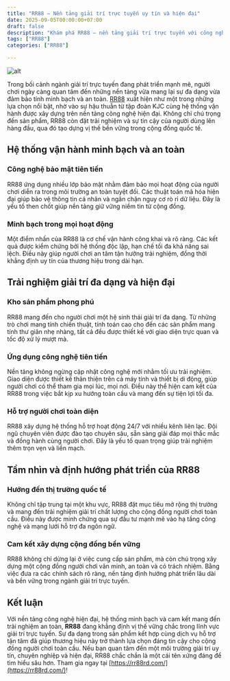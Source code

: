 ```yaml
---
title: "RR88 – Nền tảng giải trí trực tuyến uy tín và hiện đại"
date: 2025-09-05T00:00:00+07:00
draft: false
description: "Khám phá RR88 – nền tảng giải trí trực tuyến với công nghệ bảo mật tiên tiến, hệ thống minh bạch và trải nghiệm đa dạng cho người chơi quốc tế."
tags: ["RR88"]
categories: ["RR88"]

---
```

![alt](https://rr88rd.com/wp-content/uploads/2025/08/rr88rd.com-banner.webp)

Trong bối cảnh ngành giải trí trực tuyến đang phát triển mạnh mẽ, người chơi ngày càng quan tâm đến những nền tảng vừa mang lại sự đa dạng vừa đảm bảo tính minh bạch và an toàn. [RR88](https://rr88rd.com/) xuất hiện như một trong những lựa chọn nổi bật, nhờ vào sự hậu thuẫn từ tập đoàn KJC cùng hệ thống vận hành được xây dựng trên nền tảng công nghệ hiện đại. Không chỉ chú trọng đến sản phẩm, RR88 còn đặt trải nghiệm và sự tin cậy của người dùng lên hàng đầu, qua đó tạo dựng vị thế bền vững trong cộng đồng quốc tế.

## Hệ thống vận hành minh bạch và an toàn

### Công nghệ bảo mật tiên tiến

RR88 ứng dụng nhiều lớp bảo mật nhằm đảm bảo mọi hoạt động của người chơi diễn ra trong môi trường an toàn tuyệt đối. Các thuật toán mã hóa hiện đại giúp bảo vệ thông tin cá nhân và ngăn chặn nguy cơ rò rỉ dữ liệu. Đây là yếu tố then chốt giúp nền tảng giữ vững niềm tin từ cộng đồng.

### Minh bạch trong mọi hoạt động

Một điểm nhấn của RR88 là cơ chế vận hành công khai và rõ ràng. Các kết quả được kiểm chứng bởi hệ thống độc lập, hạn chế tối đa khả năng sai lệch. Điều này giúp người chơi an tâm tận hưởng trải nghiệm, đồng thời khẳng định uy tín của thương hiệu trong dài hạn.

## Trải nghiệm giải trí đa dạng và hiện đại

### Kho sản phẩm phong phú

RR88 mang đến cho người chơi một hệ sinh thái giải trí đa dạng. Từ những trò chơi mang tính chiến thuật, tính toán cao cho đến các sản phẩm mang tính thư giãn nhẹ nhàng, tất cả đều được thiết kế với giao diện trực quan và tốc độ xử lý mượt mà.

### Ứng dụng công nghệ tiên tiến

Nền tảng không ngừng cập nhật công nghệ mới nhằm tối ưu trải nghiệm. Giao diện được thiết kế thân thiện trên cả máy tính và thiết bị di động, giúp người chơi có thể tham gia mọi lúc, mọi nơi. Điều này thể hiện cam kết của RR88 trong việc bắt kịp xu hướng toàn cầu và mang đến sự tiện lợi tối đa.

### Hỗ trợ người chơi toàn diện

RR88 xây dựng hệ thống hỗ trợ hoạt động 24/7 với nhiều kênh liên lạc. Đội ngũ chuyên viên được đào tạo chuyên sâu, sẵn sàng giải đáp mọi thắc mắc và đồng hành cùng người chơi. Đây là yếu tố quan trọng giúp trải nghiệm thêm trọn vẹn và liền mạch.

## Tầm nhìn và định hướng phát triển của RR88

### Hướng đến thị trường quốc tế

Không chỉ tập trung tại một khu vực, RR88 đặt mục tiêu mở rộng thị trường và mang đến trải nghiệm giải trí chất lượng cho cộng đồng người chơi toàn cầu. Điều này được minh chứng qua sự đầu tư mạnh mẽ vào hạ tầng công nghệ và mạng lưới hỗ trợ đa ngôn ngữ.

### Cam kết xây dựng cộng đồng bền vững

RR88 không chỉ dừng lại ở việc cung cấp sản phẩm, mà còn chú trọng xây dựng một cộng đồng người chơi văn minh, an toàn và có trách nhiệm. Bằng việc đưa ra các chính sách rõ ràng, nền tảng định hướng phát triển lâu dài và bền vững trong ngành giải trí trực tuyến.

## Kết luận

Với nền tảng công nghệ hiện đại, hệ thống minh bạch và cam kết mang đến trải nghiệm an toàn, **RR88** đang khẳng định vị thế vững chắc trong lĩnh vực giải trí trực tuyến. Sự đa dạng trong sản phẩm kết hợp cùng dịch vụ hỗ trợ tận tâm đã giúp thương hiệu này trở thành lựa chọn đáng tin cậy cho cộng đồng người chơi toàn cầu. Nếu bạn quan tâm đến một môi trường giải trí uy tín, chuyên nghiệp và hiện đại, RR88 chắc chắn là một cái tên xứng đáng để tìm hiểu sâu hơn. Tham gia ngay tại [https://rr88rd.com/](https://rr88rd.com/)!